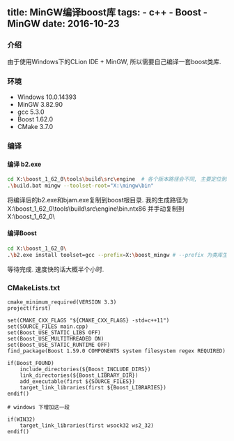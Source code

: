 title: MinGW编译boost库
tags:
	- c++
	- Boost
	- MinGW
date: 2016-10-23
---

### 介绍

由于使用Windows下的CLion IDE + MinGW, 所以需要自己编译一套boost类库.

### 环境

- Windows 10.0.14393
- MinGW 3.82.90
- gcc 5.3.0
- Boost 1.62.0
- CMake 3.7.0

<end></end>

### 编译

#### 编译 b2.exe

``` bash
cd X:\boost_1_62_0\tools\build\src\engine  # 各个版本路径会不同, 主要定位到build.bat
.\build.bat mingw --toolset-root="X:\mingw\bin"

```
将编译后的b2.exe和bjam.exe复制到boost根目录.
我的生成路径为X:\boost_1_62_0\tools\build\src\engine\bin.ntx86 并手动复制到 X:\boost_1_62_0\

#### 编译Boost

``` bash
cd X:\boost_1_62_0\
.\b2.exe install toolset=gcc --prefix=X:\boost_mingw # --prefix 为类库生成地址, 不指定路径则安装在c:\boost. 可以指定参数 --with-XXX 编译指定模块, 否则全部编译

```

等待完成. 速度快的话大概半个小时.

### CMakeLists.txt

``` 
cmake_minimum_required(VERSION 3.3)
project(first)

set(CMAKE_CXX_FLAGS "${CMAKE_CXX_FLAGS} -std=c++11")
set(SOURCE_FILES main.cpp)
set(Boost_USE_STATIC_LIBS OFF)
set(Boost_USE_MULTITHREADED ON)
set(Boost_USE_STATIC_RUNTIME OFF)
find_package(Boost 1.59.0 COMPONENTS system filesystem regex REQUIRED)

if(Boost_FOUND)
    include_directories(${Boost_INCLUDE_DIRS})
    link_directories(${Boost_LIBRARY_DIR})
    add_executable(first ${SOURCE_FILES})
    target_link_libraries(first ${Boost_LIBRARIES})
endif()

# windows 下增加这一段

if(WIN32)
    target_link_libraries(first wsock32 ws2_32)
endif()

```